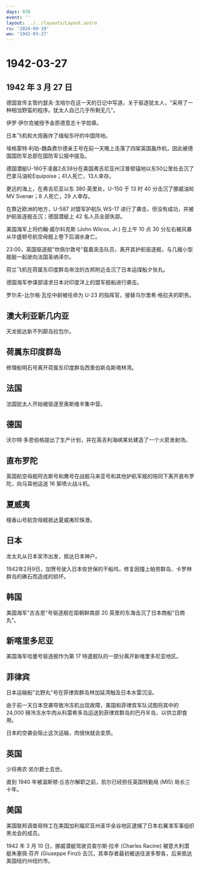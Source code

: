 ```yaml
---
days: 938
event: ''
layout: ../../layouts/Layout.astro
ru: '2024-09-19'
ww: '1942-03-27'
---
```


# 1942-03-27

## 1942 年 3 月 27 日

德国宣传主管约瑟夫·戈培尔在这一天的日记中写道，关于驱逐犹太人，"采用了一种相当野蛮的程序。犹太人自己几乎所剩无几"。

伊罗·伊尔克被授予金质德意志十字勋章。

日本飞机和大炮轰炸了缅甸东吁的中国阵地。

埃格蒙特·利珀-魏森费尔德亲王号在前一天晚上击落了四架英国轰炸机，因此被德国国防军总部在国防军公报中提及。

德国潜艇U-160于凌晨2点38分在美国弗吉尼亚州汉普顿锚地以东50公里处击沉了巴拿马油轮Equipoise；41人死亡，13人幸存。

更远的海上，在弗吉尼亚以东 380 英里处，U-150 于 13 时 40
分击沉了挪威油轮 MV Svenør；8 人死亡，29 人幸存。

在靠近欧洲的地方，U-587 对盟军护航队 WS-17
进行了袭击，但没有成功，并被护航驱逐舰击沉；德国潜艇上 42
名人员全部失踪。

美国海军上将约翰·威尔科克斯 (John Wilcox, Jr.) 在上午 10 点 30
分左右被风暴从华盛顿号航空母舰上卷下后溺水身亡。

23:00，英国驱逐舰"坎佩尔敦号"载着突击队员，离开其护航驱逐舰，与几艘小型舰艇一起驶向法国圣纳泽尔。

荷兰飞机在荷属东印度群岛帝汶的古邦附近击沉了日本运煤船夕张丸。

德国海军参谋部请求日本对印度洋上的盟军舰船进行袭击。

罗尔夫-比尔格·瓦伦中尉被任命为 U-23
的指挥官，接替乌尔里希·格拉夫的职务。

## 澳大利亚新几内亚

天龙抵达新不列颠岛拉包尔。

## 荷属东印度群岛

修理船明石号离开荷属东印度群岛西里伯斯岛斯塔林湾。

## 法国

法国犹太人开始被驱逐至奥斯维辛集中营。

## 德国

沃尔特·多恩伯格提出了生产计划，并在英吉利海峡某处建造了一个火箭发射场。

## 直布罗陀

英国航空母舰阿古斯号和鹰号在战舰马来亚号和其他护航军舰的陪同下离开直布罗陀，向马耳他运送
16 架喷火战斗机。

## 夏威夷

檀香山号航空母舰抵达夏威夷珍珠港。

## 日本

龙太丸从日本吴市出发，抵达日本神户。

1942年2月9日，加贺号驶入日本佐世保的干船坞，修复因撞上帕劳群岛、卡罗林群岛的礁石而造成的损坏。

## 韩国

美国海军"古吉恩"号驱逐舰在距朝鲜南部 20
英里的东海击沉了日本商船"日商丸"。

## 新喀里多尼亚

美国海军哈曼号驱逐舰作为第 17 特遣舰队的一部分离开新喀里多尼亚地区。

## 菲律宾

日本运输船"北野丸"号在菲律宾群岛林加延湾触及日本水雷沉没。

由于前一天日本空袭导致冷冻机出现故障，美国和菲律宾军队试图将其中的
24,000
磅冷冻水牛肉从科雷希多岛运送到菲律宾群岛的巴丹半岛，以供立即食用。

日本的空袭会阻止这次运输，肉很快就会变质。

## 英国

少将弗农·凯尔爵士去世。

直到 1940 年被温斯顿·丘吉尔解职之前，凯尔已经担任英国特勤局 (MI5)
局长三十年。

## 美国

美国联邦调查局特工在美国加利福尼亚州圣华金谷地区逮捕了日本右翼准军事组织黑龙会的成员。

1942 年 3 月 10 日，挪威潜艇驾驶员查尔斯·拉辛 (Charles Racine)
被意大利潜艇朱塞佩·芬齐 (Giuseppe Finzi)
击沉，其幸存者最初被送往波多黎各，后来抵达美国纽约州纽约市。